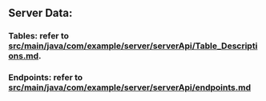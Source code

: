 ## Server Data:
### Tables: refer to [src/main/java/com/example/server/serverApi/Table_Descriptions.md](./src/main/java/com/example/server/serverApi/DB_Tables.md). 
### Endpoints: refer to [src/main/java/com/example/server/serverApi/endpoints.md](./src/main/java/com/example/server/serverApi/serverAPI.md)
